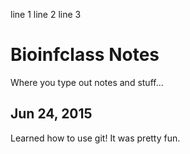 line 1
line 2
line 3
# Bioinfclass Notes

Where you type out notes and stuff...


## Jun 24, 2015

Learned how to use git!
It was pretty fun.
